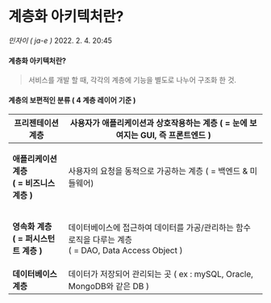 # 계층화 아키텍처란?

_민자이 ( ja-e )_ 2022. 2. 4. 20:45

#### **계층화 아키텍처란?**

> 서비스를 개발 할 때, 각각의 계층에 기능을 별도로 나누어 구조화 한 것.

#### **계층의 보편적인 분류 ( 4 계층 레이어 기준 )**

| **프리젠테이션 계층**                                                       | 사용자가 애플리케이션과 상호작용하는 계층 ( = 눈에 보여지는 GUI, 즉 프론트엔드 )                               |
| ------------------------------------------------------------------- | ------------------------------------------------------------------------------- |
| <p><strong>애플리케이션 계층</strong><br><strong>( = 비즈니스 계층 )</strong></p> | 사용자의 요청을 동적으로 가공하는 계층 ( = 백엔드 & 미들웨어)                                           |
| <p><strong>영속화 계층</strong><br><strong>( = 퍼시스턴트 계층 )</strong></p>   | <p>데이터베이스에 접근하여 데이터를 가공/관리하는 함수 로직을 다루는 계층<br>( = DAO, Data Access Object )</p> |
| **데이터베이스 계층**                                                       | 데이터가 저장되어 관리되는 곳 ( ex : mySQL, Oracle, MongoDB와 같은 DB )                         |
